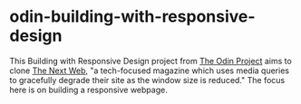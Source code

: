 # odin-building-with-responsive-design

This Building with Responsive Design project from [The Odin Project](https://www.theodinproject.com/paths/full-stack-ruby-on-rails/courses/html-and-css/lessons/building-with-responsive-design) aims to clone [The Next Web](https://thenextweb.com/), "a tech-focused magazine which uses media queries to gracefully degrade their site as the window size is reduced." The focus here is on building a responsive webpage.

